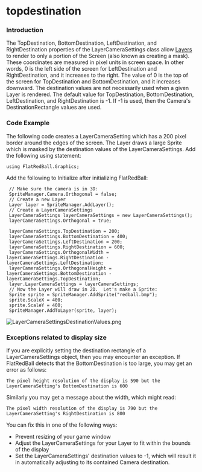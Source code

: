 # topdestination

### Introduction

The TopDestination, BottomDestination, LeftDestination, and RightDestination properties of the LayerCameraSettings class allow [Layers](../../../../../frb/docs/index.php) to render to only a portion of the Screen (also known as creating a mask). These coordinates are measured in pixel units in screen space. In other words, 0 is the left side of the screen for LeftDestination and RightDestination, and it increases to the right. The value of 0 is the top of the screen for TopDestination and BottomDestination, and it increases downward. The destination values are not necessarily used when a given Layer is rendered. The default value for TopDestination, BottomDestination, LeftDestination, and RightDestination is -1. If -1 is used, then the Camera's DestinationRectangle values are used.

### Code Example

The following code creates a LayerCameraSetting which has a 200 pixel border around the edges of the screen. The Layer draws a large Sprite which is masked by the destination values of the LayerCameraSettings. Add the following using statement:

```
using FlatRedBall.Graphics;
```

Add the following to Initialize after initializing FlatRedBall:

```
 // Make sure the camera is in 3D:
 SpriteManager.Camera.Orthogonal = false;
 // Create a new Layer
 Layer layer = SpriteManager.AddLayer();
 // Create a LayerCameraSettings
 LayerCameraSettings layerCameraSettings = new LayerCameraSettings();
 layerCameraSettings.Orthogonal = true;
 
 layerCameraSettings.TopDestination = 200;
 layerCameraSettings.BottomDestination = 400;
 layerCameraSettings.LeftDestination = 200;
 layerCameraSettings.RightDestination = 600;
 layerCameraSettings.OrthogonalWidth = layerCameraSettings.RightDestination - layerCameraSettings.LeftDestination;
 layerCameraSettings.OrthogonalHeight = layerCameraSettings.BottomDestination - layerCameraSettings.TopDestination;
 layer.LayerCameraSettings = layerCameraSettings;
 // Now the Layer will draw in 2D.  Let's make a Sprite:
 Sprite sprite = SpriteManager.AddSprite("redball.bmp");
 sprite.ScaleX = 400;
 sprite.ScaleY = 400;
 SpriteManager.AddToLayer(sprite, layer);
```

![LayerCameraSettingsDestinationValues.png](../../../../../media/migrated_media-LayerCameraSettingsDestinationValues.png)

### Exceptions related to display size

If you are explicitly setting the destination rectangle of a LayerCameraSettings object, then you may encounter an exception. If FlatRedBall detects that the BottomDestination is too large, you may get an error as follows:

```
The pixel height resolution of the display is 590 but the LayerCameraSetting's BottomDestination is 600
```

Similarly you may get a message about the width, which might read:

```
The pixel width resolution of the display is 790 but the LayerCameraSetting's RightDestination is 800
```

You can fix this in one of the following ways:

* Prevent resizing of your game window
* Adjust the LayerCameraSettings for your Layer to fit within the bounds of the display
* Set the LayerCameraSettings' destination values to -1, which will result it in automatically adjusting to its contained Camera destination.
